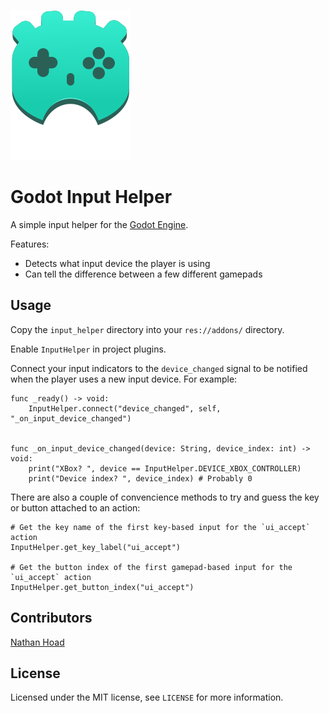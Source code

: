 ![SayWhat logo](logo.svg)

# Godot Input Helper

A simple input helper for the [Godot Engine](https://godotengine.org/).

Features:

- Detects what input device the player is using
- Can tell the difference between a few different gamepads

## Usage

Copy the `input_helper` directory into your `res://addons/` directory.

Enable `InputHelper` in project plugins.

Connect your input indicators to the `device_changed` signal to be notified when the player uses a new input device. For example:

```
func _ready() -> void:
    InputHelper.connect("device_changed", self, "_on_input_device_changed")


func _on_input_device_changed(device: String, device_index: int) -> void:
    print("XBox? ", device == InputHelper.DEVICE_XBOX_CONTROLLER)
    print("Device index? ", device_index) # Probably 0
```

There are also a couple of convencience methods to try and guess the key or button attached to an action:

```
# Get the key name of the first key-based input for the `ui_accept` action
InputHelper.get_key_label("ui_accept")

# Get the button index of the first gamepad-based input for the `ui_accept` action
InputHelper.get_button_index("ui_accept")
```

## Contributors

[Nathan Hoad](https://nathanhoad.net)

## License

Licensed under the MIT license, see `LICENSE` for more information.